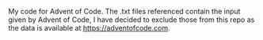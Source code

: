 My code for Advent of Code. The .txt files referenced contain the input given by Advent of Code, I have decided to exclude those from this repo as the data is available at https://adventofcode.com.
